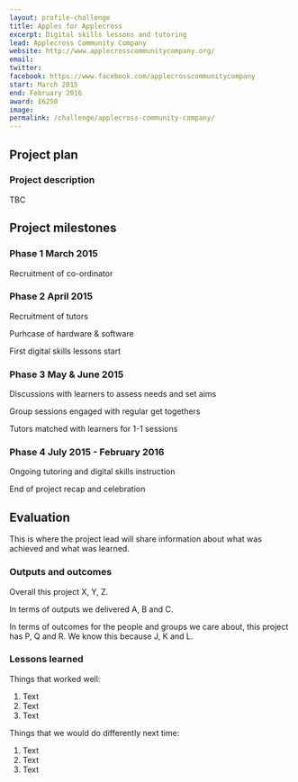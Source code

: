 ```yaml
---
layout: profile-challenge
title: Apples for Applecross
excerpt: Digital skills lessons and tutoring
lead: Applecross Community Company
website: http://www.applecrosscommunitycompany.org/
email: 
twitter: 
facebook: https://www.facebook.com/applecrosscommunitycompany
start: March 2015
end: February 2016
award: £6250
image:
permalink: /challenge/applecross-community-company/
---
```


## Project plan

### Project description

TBC

## Project milestones

### Phase 1 March 2015

Recruitment of co-ordinator

### Phase 2 April 2015

Recruitment of tutors

Purhcase of hardware & software

First digital skills lessons start

### Phase 3 May & June 2015

Discussions with learners to assess needs and set aims

Group sessions engaged with regular get togethers

Tutors matched with learners for 1-1 sessions

### Phase 4 July 2015 - February 2016

Ongoing tutoring and digital skills instruction

End of project recap and celebration



## Evaluation

This is where the project lead will share information about what was achieved and what was learned.

### Outputs and outcomes

Overall this project X, Y, Z.

In terms of outputs we delivered A, B and C.

In terms of outcomes for the people and groups we care about, this project has P, Q and R. We know this because J, K and L.

### Lessons learned

Things that worked well:

1. Text
2. Text
3. Text

Things that we would do differently next time:

1. Text
2. Text
3. Text
